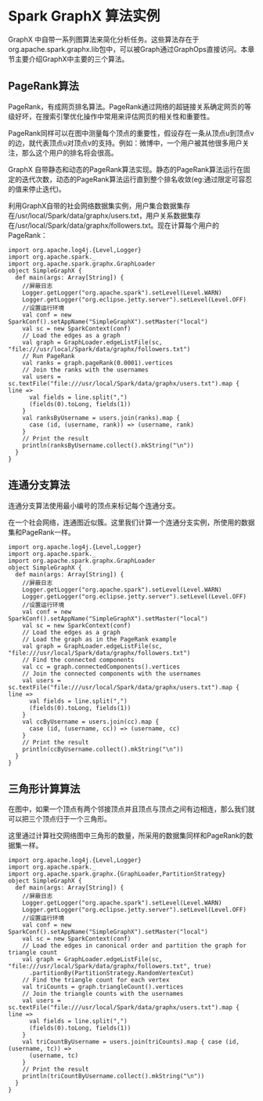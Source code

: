 # Spark GraphX 算法实例

GraphX 中自带一系列图算法来简化分析任务。这些算法存在于org.apache.spark.graphx.lib包中，可以被Graph通过GraphOps直接访问。本章节主要介绍GraphX中主要的三个算法。

## PageRank算法

PageRank，有成网页排名算法。PageRank通过网络的超链接关系确定网页的等级好坏，在搜索引擎优化操作中常用来评估网页的相关性和重要性。

PageRank同样可以在图中测量每个顶点的重要性，假设存在一条从顶点u到顶点v的边，就代表顶点u对顶点v的支持。例如：微博中，一个用户被其他很多用户关注，那么这个用户的排名将会很高。

GraphX 自带静态和动态的PageRank算法实现。静态的PageRank算法运行在固定的迭代次数，动态的PageRank算法运行直到整个排名收敛(eg:通过限定可容忍的值来停止迭代)。

利用GraphX自带的社会网络数据集实例，用户集合数据集存在/usr/local/Spark/data/graphx/users.txt，用户关系数据集存在/usr/local/Spark/data/graphx/followers.txt。现在计算每个用户的PageRank：

```
import org.apache.log4j.{Level,Logger}
import org.apache.spark._
import org.apache.spark.graphx.GraphLoader
object SimpleGraphX {
  def main(args: Array[String]) {
    //屏蔽日志
    Logger.getLogger("org.apache.spark").setLevel(Level.WARN)
    Logger.getLogger("org.eclipse.jetty.server").setLevel(Level.OFF)
    //设置运行环境
    val conf = new SparkConf().setAppName("SimpleGraphX").setMaster("local")
    val sc = new SparkContext(conf)
    // Load the edges as a graph
    val graph = GraphLoader.edgeListFile(sc, "file:///usr/local/Spark/data/graphx/followers.txt")
    // Run PageRank
    val ranks = graph.pageRank(0.0001).vertices
    // Join the ranks with the usernames
    val users = sc.textFile("file:///usr/local/Spark/data/graphx/users.txt").map { line =>
      val fields = line.split(",")
      (fields(0).toLong, fields(1))
    }
    val ranksByUsername = users.join(ranks).map {
      case (id, (username, rank)) => (username, rank)
    }
    // Print the result
    println(ranksByUsername.collect().mkString("\n"))
  }
}
```

## 连通分支算法

连通分支算法使用最小编号的顶点来标记每个连通分支。

在一个社会网络，连通图近似簇。这里我们计算一个连通分支实例，所使用的数据集和PageRank一样。

```
import org.apache.log4j.{Level,Logger}
import org.apache.spark._
import org.apache.spark.graphx.GraphLoader
object SimpleGraphX {
  def main(args: Array[String]) {
    //屏蔽日志
    Logger.getLogger("org.apache.spark").setLevel(Level.WARN)
    Logger.getLogger("org.eclipse.jetty.server").setLevel(Level.OFF)
    //设置运行环境
    val conf = new SparkConf().setAppName("SimpleGraphX").setMaster("local")
    val sc = new SparkContext(conf)
    // Load the edges as a graph
    // Load the graph as in the PageRank example
    val graph = GraphLoader.edgeListFile(sc, "file:///usr/local/Spark/data/graphx/followers.txt")
    // Find the connected components
    val cc = graph.connectedComponents().vertices
    // Join the connected components with the usernames
    val users = sc.textFile("file:///usr/local/Spark/data/graphx/users.txt").map { line =>
      val fields = line.split(",")
      (fields(0).toLong, fields(1))
    }
    val ccByUsername = users.join(cc).map {
      case (id, (username, cc)) => (username, cc)
    }
    // Print the result
    println(ccByUsername.collect().mkString("\n"))
  }
}
```

## 三角形计算算法

在图中，如果一个顶点有两个邻接顶点并且顶点与顶点之间有边相连，那么我们就可以把三个顶点归于一个三角形。

这里通过计算社交网络图中三角形的数量，所采用的数据集同样和PageRank的数据集一样。

```
import org.apache.log4j.{Level,Logger}
import org.apache.spark._
import org.apache.spark.graphx.{GraphLoader,PartitionStrategy}
object SimpleGraphX {
  def main(args: Array[String]) {
    //屏蔽日志
    Logger.getLogger("org.apache.spark").setLevel(Level.WARN)
    Logger.getLogger("org.eclipse.jetty.server").setLevel(Level.OFF)
    //设置运行环境
    val conf = new SparkConf().setAppName("SimpleGraphX").setMaster("local")
    val sc = new SparkContext(conf)
    // Load the edges in canonical order and partition the graph for triangle count
    val graph = GraphLoader.edgeListFile(sc, "file:///usr/local/Spark/data/graphx/followers.txt", true)
      .partitionBy(PartitionStrategy.RandomVertexCut)
    // Find the triangle count for each vertex
    val triCounts = graph.triangleCount().vertices
    // Join the triangle counts with the usernames
    val users = sc.textFile("file:///usr/local/Spark/data/graphx/users.txt").map { line =>
      val fields = line.split(",")
      (fields(0).toLong, fields(1))
    }
    val triCountByUsername = users.join(triCounts).map { case (id, (username, tc)) =>
      (username, tc)
    }
    // Print the result
    println(triCountByUsername.collect().mkString("\n"))
  }
}
```